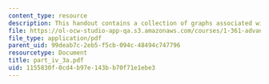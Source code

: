 ```yaml
---
content_type: resource
description: This handout contains a collection of graphs associated with the lecture.
file: https://ol-ocw-studio-app-qa.s3.amazonaws.com/courses/1-361-advanced-soil-mechanics-fall-2004/1155830f0cd4b97e143bb70f71e1ebe3_part_iv_3a.pdf
file_type: application/pdf
parent_uid: 99deab7c-2eb5-f5cb-094c-48494c747796
resourcetype: Document
title: part_iv_3a.pdf
uid: 1155830f-0cd4-b97e-143b-b70f71e1ebe3
---
```

